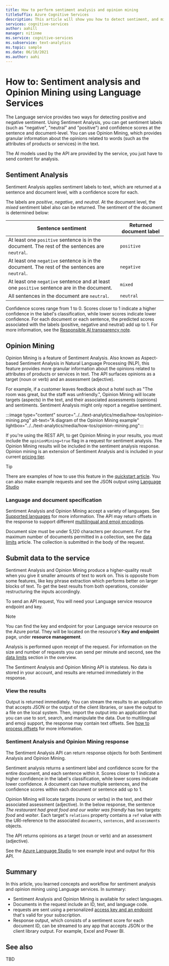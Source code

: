 ```yaml
---
title: How to perform sentiment analysis and opinion mining 
titleSuffix: Azure Cognitive Services
description: This article will show you how to detect sentiment, and mine for opinions in text using the Azure Language Services API.
services: cognitive-services
author: aahill
manager: nitinme
ms.service: cognitive-services
ms.subservice: text-analytics
ms.topic: sample
ms.date: 06/10/2021
ms.author: aahi
---
```


# How to: Sentiment analysis and Opinion Mining using Language Services

The Language service provides two ways for detecting positive and negative sentiment. Using Sentiment Analysis, you can get sentiment labels (such as "negative", "neutral" and "positive") and confidence scores at the sentence and document-level. You can use Opinion Mining, which provides granular information about the opinions related to words (such as the attributes of products or services) in the text.

The AI models used by the API are provided by the service, you just have to send content for analysis.

## Sentiment Analysis

Sentiment Analysis applies sentiment labels to text, which are returned at a sentence and document level, with a confidence score for each. 

The labels are *positive*, *negative*, and *neutral*. At the document level, the *mixed* sentiment label also can be returned. The sentiment of the document is determined below:

| Sentence sentiment                                                                            | Returned document label |
|-----------------------------------------------------------------------------------------------|-------------------------|
| At least one `positive` sentence is in the document. The rest of the sentences are `neutral`. | `positive`              |
| At least one `negative` sentence is in the document. The rest of the sentences are `neutral`. | `negative`              |
| At least one `negative` sentence and at least one `positive` sentence are in the document.    | `mixed`                 |
| All sentences in the document are `neutral`.                                                  | `neutral`               |

Confidence scores range from 1 to 0. Scores closer to 1 indicate a higher confidence in the label's classification, while lower scores indicate lower confidence. For each document or each sentence, the predicted scores associated with the labels (positive, negative and neutral) add up to 1. For more information, see the [Responsible AI transparency note](/legal/cognitive-services/text-analytics/transparency-note?context=/azure/cognitive-services/text-analytics/context/context). 

## Opinion Mining

Opinion Mining is a feature of Sentiment Analysis. Also known as Aspect-based Sentiment Analysis in Natural Language Processing (NLP), this feature provides more granular information about the opinions related to attributes of products or services in text. The API surfaces opinions as a target (noun or verb) and an assessment (adjective).

For example, if a customer leaves feedback about a hotel such as "The room was great, but the staff was unfriendly.", Opinion Mining will locate targets (aspects) in the text, and their associated assessments (opinions) and sentiments. Sentiment Analysis might only report a negative sentiment.

:::image type="content" source="../../text-analytics/media/how-tos/opinion-mining.png" alt-text="A diagram of the Opinion Mining example" lightbox="../../text-analytics/media/how-tos/opinion-mining.png":::

If you're using the REST API, to get Opinion Mining in your results, you must include the `opinionMining=true` flag in a request for sentiment analysis. The Opinion Mining results will be included in the sentiment analysis response. Opinion mining is an extension of Sentiment Analysis and is included in your current [pricing tier](https://azure.microsoft.com/pricing/details/cognitive-services/text-analytics/).

> [!TIP]
> There are examples of how to use this feature in the [quickstart article](quickstart.md). You can also make example requests and see the JSON output using [Language Studio](https://language.azure.com/tryout/sentiment) 

### Language and document specification

Sentiment Analysis and Opinion Mining accept a variety of languages. See [Supported languages](../language-support.md) for more information. The API may return offsets in the response to support different [multilingual and emoji encodings](multilingual-emoji-support.md). 

Document size must be under 5,120 characters per document. For the maximum number of documents permitted in a collection, see the [data limits](../overview.md) article. The collection is submitted in the body of the request.

## Submit data to the service

Sentiment Analysis and Opinion Mining produce a higher-quality result when you give it smaller amounts of text to work on. This is opposite from some features, like key phrase extraction which performs better on larger blocks of text. To get the best results from both operations, consider restructuring the inputs accordingly.

To send an API request, You will need your Language service resource endpoint and key.

> [!NOTE]
> You can find the key and endpoint for your Language service resource on the Azure portal. They will be located on the resource's **Key and endpoint** page, under **resource management**. 

Analysis is performed upon receipt of the request. For information on the size and number of requests you can send per minute and second, see the [data limits](../data-limits.md) section in the overview.

The Sentiment Analysis and Opinion Mining API is stateless. No data is stored in your account, and results are returned immediately in the response.

### View the results

Output is returned immediately. You can stream the results to an application that accepts JSON or the output of the client libraries, or save the output to a file on the local system. Then, import the output into an application that you can use to sort, search, and manipulate the data. Due to multilingual and emoji support, the response may contain text offsets. See [how to process offsets](../multilingual-emoji-support.md) for more information.

### Sentiment Analysis and Opinion Mining response

The Sentiment Analysis API can return response objects for both Sentiment Analysis and Opinion Mining.
  
Sentiment analysis returns a sentiment label and confidence score for the entire document, and each sentence within it. Scores closer to 1 indicate a higher confidence in the label's classification, while lower scores indicate lower confidence. A document can have multiple sentences, and the confidence scores within each document or sentence add up to 1.

Opinion Mining will locate targets (nouns or verbs) in the text, and their associated assessment (adjective). In the below response, the sentence *The restaurant had great food and our waiter was friendly* has two targets: *food* and *waiter*. Each target's `relations` property contains a `ref` value with the URI-reference to the associated `documents`, `sentences`, and `assessments` objects.

The API returns opinions as a target (noun or verb) and an assessment (adjective).

See the [Azure Language Studio](https://language.azure.com/) to see example input and output for this API.

## Summary

In this article, you learned concepts and workflow for sentiment analysis and opinion mining using Language services. In summary:

+ Sentiment Analysis and Opinion Mining is available for select languages.
+ Documents in the request include an ID, text, and language code.
+ requests are sent using a personalized [access key and an endpoint](../../cognitive-services-apis-create-account.md#get-the-keys-for-your-resource) that's valid for your subscription.
+ Response output, which consists of a sentiment score for each document ID, can be streamed to any app that accepts JSON or the client library output. For example, Excel and Power BI.

## See also

TBD